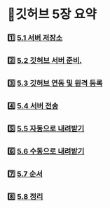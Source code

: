 # 📌깃허브 5장 요약

### :one: <a href = "https://github.com/OSS3TEAM/DMU_OSS/blob/main/OSS3TEAM_5w_Chapter-5/5.1%20%EC%84%9C%EB%B2%84%20%EC%A0%80%EC%9E%A5%EC%86%8C.md"> 5.1 서버 저장소 </a>

### 2️⃣  <a href = "https://github.com/OSS3TEAM/DMU_OSS/blob/main/OSS3TEAM_5w_Chapter-5/5.2%20%EA%B9%83%ED%97%88%EB%B8%8C%20%EC%84%9C%EB%B2%84%20%EC%A4%80%EB%B9%84.md"> 5.2 깃허브 서버 준비. </a>

### 3️⃣  <a href = "https://github.com/OSS3TEAM/DMU_OSS/blob/main/OSS3TEAM_5w_Chapter-5/5.3%20%EA%B9%83%ED%97%88%EB%B8%8C%20%EC%97%B0%EB%8F%99%20%EB%B0%8F%20%EC%9B%90%EA%B2%A9%20%EB%93%B1%EB%A1%9D.md"> 5.3 깃허브 연동 및 원격 등록 </a>

### 4️⃣  <a href = "https://github.com/OSS3TEAM/DMU_OSS/blob/main/OSS3TEAM_5w_Chapter-5/5.4%20%EC%84%9C%EB%B2%84%20%EC%A0%84%EC%86%A1.md"> 5.4 서버 전송 </a>

### :five:  <a href = "https://github.com/OSS3TEAM/DMU_OSS/blob/main/OSS3TEAM_5w_Chapter-5/5.5%20%EC%9E%90%EB%8F%99%EC%9C%BC%EB%A1%9C%20%EB%82%B4%EB%A0%A4%EB%B0%9B%EA%B8%B0.md"> 5.5 자동으로 내려받기 </a>

### 6️⃣  <a href = "https://github.com/OSS3TEAM/DMU_OSS/blob/main/OSS3TEAM_5w_Chapter-5/5.6%20%EC%88%98%EB%8F%99%EC%9C%BC%EB%A1%9C%20%EB%82%B4%EB%A0%A4%EB%B0%9B%EA%B8%B0.md"> 5.6 수동으로 내려받기 </a>

### 7️⃣  <a href = "https://github.com/OSS3TEAM/DMU_OSS/blob/main/OSS3TEAM_5w_Chapter-5/5.7%20%EC%88%9C%EC%84%9C.md"> 5.7 순서 </a>

### 8️⃣  <a href = "https://github.com/OSS3TEAM/DMU_OSS/blob/main/OSS3TEAM_5w_Chapter-5/5.8%20%EC%A0%95%EB%A6%AC.md"> 5.8 정리 </a>
